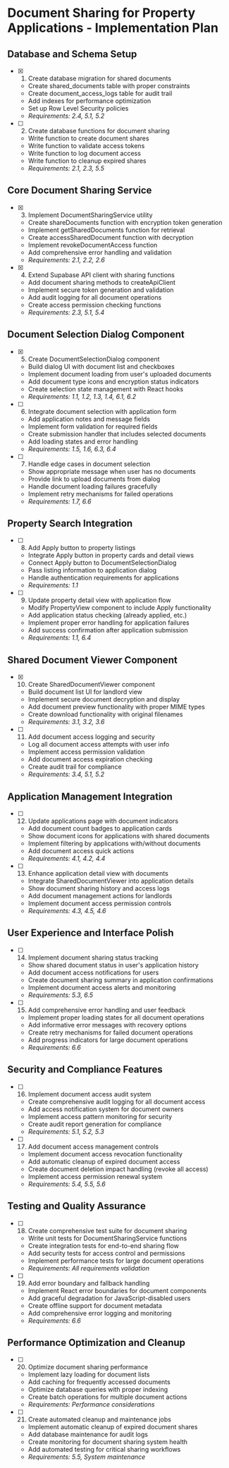 # Document Sharing for Property Applications - Implementation Plan

## Database and Schema Setup

- [x] 1. Create database migration for shared documents
  - Create shared_documents table with proper constraints
  - Create document_access_logs table for audit trail
  - Add indexes for performance optimization
  - Set up Row Level Security policies
  - _Requirements: 2.4, 5.1, 5.2_

- [ ] 2. Create database functions for document sharing
  - Write function to create document shares
  - Write function to validate access tokens
  - Write function to log document access
  - Write function to cleanup expired shares
  - _Requirements: 2.1, 2.3, 5.5_

## Core Document Sharing Service

- [x] 3. Implement DocumentSharingService utility
  - Create shareDocuments function with encryption token generation
  - Implement getSharedDocuments function for retrieval
  - Create accessSharedDocument function with decryption
  - Implement revokeDocumentAccess function
  - Add comprehensive error handling and validation
  - _Requirements: 2.1, 2.2, 2.6_

- [x] 4. Extend Supabase API client with sharing functions
  - Add document sharing methods to createApiClient
  - Implement secure token generation and validation
  - Add audit logging for all document operations
  - Create access permission checking functions
  - _Requirements: 2.3, 5.1, 5.4_

## Document Selection Dialog Component

- [x] 5. Create DocumentSelectionDialog component
  - Build dialog UI with document list and checkboxes
  - Implement document loading from user's uploaded documents
  - Add document type icons and encryption status indicators
  - Create selection state management with React hooks
  - _Requirements: 1.1, 1.2, 1.3, 1.4, 6.1, 6.2_

- [ ] 6. Integrate document selection with application form
  - Add application notes and message fields
  - Implement form validation for required fields
  - Create submission handler that includes selected documents
  - Add loading states and error handling
  - _Requirements: 1.5, 1.6, 6.3, 6.4_

- [ ] 7. Handle edge cases in document selection
  - Show appropriate message when user has no documents
  - Provide link to upload documents from dialog
  - Handle document loading failures gracefully
  - Implement retry mechanisms for failed operations
  - _Requirements: 1.7, 6.6_

## Property Search Integration

- [ ] 8. Add Apply button to property listings
  - Integrate Apply button in property cards and detail views
  - Connect Apply button to DocumentSelectionDialog
  - Pass listing information to application dialog
  - Handle authentication requirements for applications
  - _Requirements: 1.1_

- [ ] 9. Update property detail view with application flow
  - Modify PropertyView component to include Apply functionality
  - Add application status checking (already applied, etc.)
  - Implement proper error handling for application failures
  - Add success confirmation after application submission
  - _Requirements: 1.1, 6.4_

## Shared Document Viewer Component

- [x] 10. Create SharedDocumentViewer component
  - Build document list UI for landlord view
  - Implement secure document decryption and display
  - Add document preview functionality with proper MIME types
  - Create download functionality with original filenames
  - _Requirements: 3.1, 3.2, 3.6_

- [ ] 11. Add document access logging and security
  - Log all document access attempts with user info
  - Implement access permission validation
  - Add document access expiration checking
  - Create audit trail for compliance
  - _Requirements: 3.4, 5.1, 5.2_

## Application Management Integration

- [ ] 12. Update applications page with document indicators
  - Add document count badges to application cards
  - Show document icons for applications with shared documents
  - Implement filtering by applications with/without documents
  - Add document access quick actions
  - _Requirements: 4.1, 4.2, 4.4_

- [ ] 13. Enhance application detail view with documents
  - Integrate SharedDocumentViewer into application details
  - Show document sharing history and access logs
  - Add document management actions for landlords
  - Implement document access permission controls
  - _Requirements: 4.3, 4.5, 4.6_

## User Experience and Interface Polish

- [ ] 14. Implement document sharing status tracking
  - Show shared document status in user's application history
  - Add document access notifications for users
  - Create document sharing summary in application confirmations
  - Implement document access alerts and monitoring
  - _Requirements: 5.3, 6.5_

- [ ] 15. Add comprehensive error handling and user feedback
  - Implement proper loading states for all document operations
  - Add informative error messages with recovery options
  - Create retry mechanisms for failed document operations
  - Add progress indicators for large document operations
  - _Requirements: 6.6_

## Security and Compliance Features

- [ ] 16. Implement document access audit system
  - Create comprehensive audit logging for all document access
  - Add access notification system for document owners
  - Implement access pattern monitoring for security
  - Create audit report generation for compliance
  - _Requirements: 5.1, 5.2, 5.3_

- [ ] 17. Add document access management controls
  - Implement document access revocation functionality
  - Add automatic cleanup of expired document access
  - Create document deletion impact handling (revoke all access)
  - Implement access permission renewal system
  - _Requirements: 5.4, 5.5, 5.6_

## Testing and Quality Assurance

- [ ] 18. Create comprehensive test suite for document sharing
  - Write unit tests for DocumentSharingService functions
  - Create integration tests for end-to-end sharing flow
  - Add security tests for access control and permissions
  - Implement performance tests for large document operations
  - _Requirements: All requirements validation_

- [ ] 19. Add error boundary and fallback handling
  - Implement React error boundaries for document components
  - Add graceful degradation for JavaScript-disabled users
  - Create offline support for document metadata
  - Add comprehensive error logging and monitoring
  - _Requirements: 6.6_

## Performance Optimization and Cleanup

- [ ] 20. Optimize document sharing performance
  - Implement lazy loading for document lists
  - Add caching for frequently accessed documents
  - Optimize database queries with proper indexing
  - Create batch operations for multiple document actions
  - _Requirements: Performance considerations_

- [ ] 21. Create automated cleanup and maintenance jobs
  - Implement automatic cleanup of expired document shares
  - Add database maintenance for audit logs
  - Create monitoring for document sharing system health
  - Add automated testing for critical sharing workflows
  - _Requirements: 5.5, System maintenance_